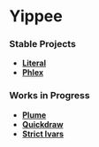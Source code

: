 # Yippee

### Stable Projects

- **[Literal](https://literal.fun)**
- **[Phlex](https://www.phlex.fun)**

### Works in Progress

- **[Plume](https://github.com/yippee-fun/plume)**
- **[Quickdraw](https://github.com/yippee-fun/quickdraw)**
- **[Strict Ivars](https://github.com/yippee-fun/strict_ivars)**
